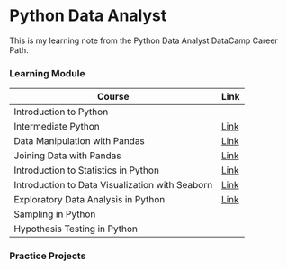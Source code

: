 # Python Data Analyst

This is my learning note from the Python Data Analyst DataCamp Career Path.

### **Learning Module**

| Course                                          | Link                                                                                                                                                                                                          |
|-------------------------------------------------|---------------------------------------------------------------------------------------------------------------------------------------------------------------------------------------------------------------|
| Introduction to Python                          |                                                                                                                                                                                                               |
| Intermediate Python                             | [Link](https://htmlpreview.github.io/?https://github.com/junruidi/PythonDataAnalyst/blob/main/Intermediate%20Python/Intermediate-Python.html)                                                                 |
| Data Manipulation with Pandas                   | [Link](https://htmlpreview.github.io/?https://github.com/junruidi/PythonDataAnalyst/blob/main/Data%20Manipulations%20with%20Pandas/Data-Manipulation-in-Pandas.html)                                          |
| Joining Data with Pandas                        | [Link](https://htmlpreview.github.io/?https://github.com/junruidi/PythonDataAnalyst/blob/main/Joining%20%20Data%20with%20Pandas/Joing-Data-with-Pandas.html)                                                  |
| Introduction to Statistics in Python            | [Link](https://htmlpreview.github.io/?https://github.com/junruidi/PythonDataAnalyst/blob/main/Introduction%20to%20Statistics%20in%20Python/Introdcution-to-Statistics-in-Python.html)                         |
| Introduction to Data Visualization with Seaborn | [Link](https://htmlpreview.github.io/?https://github.com/junruidi/PythonDataAnalyst/blob/main/Introduction%20to%20Data%20Visualization%20with%20Seaborn/Introduction-to-Data-Visualization-with-Seaborn.html) |
| Exploratory Data Analysis in Python             | [Link](https://htmlpreview.github.io/?https://github.com/junruidi/PythonDataAnalyst/blob/main/Exploratory%20Data%20Analysis%20in%20Python/Exploratory-Data-Analysis-in-Python.html)                           |
| Sampling in Python                              |                                                                                                                                                                                                               |
| Hypothesis Testing in Python                    |                                                                                                                                                                                                               |

### **Practice Projects**
